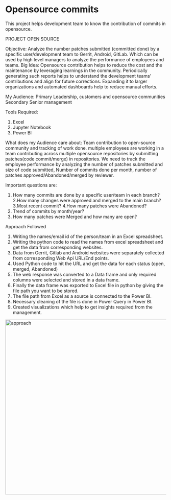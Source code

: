 # Opensource commits
This project helps development team to know the contribution of commits in opensource. 

PROJECT OPEN SOURCE

Objective: Analyze the number patches submitted (committed done) by a specific user/development team to Gerrit, Android, GitLab. Which can be used by high level managers to analyze the performance of employees and teams.
Big Idea: 
Opensource contribution helps to reduce the cost and the maintenance by leveraging learnings in the community. Periodically generating such reports helps to understand the development teams’ contributions and align for future corrections. Expanding it to larger organizations and automated dashboards help to reduce manual efforts.

My Audience: 
Primary
Leadership, customers and opensource communities
Secondary 
Senior management

Tools Required:
1.	Excel
2.	Jupyter Notebook
3.	Power BI

What does my Audience care about:
Team contribution to open-source community and tracking of work done. multiple employees are working in a team contributing across multiple opensource repositories by submitting patches(code commit/merge) in repositories. We need to track the employee performance by analyzing the number of patches submitted and size of code submitted, Number of commits done per month, number of patches approved/Abandoned/merged by reviewer.




Important questions are: 

1. How many commits are done by a specific user/team in each branch?
2.How many changes were approved and merged to the main branch?
3.Most recent commit?
4.How many patches were Abandoned?
5. Trend of commits by month/year?
6. How many patches were Merged and how many are open?


Approach Followed
1. Writing the names/email id of the person/team in an Excel spreadsheet.
2. Writing the python code to read the names from excel spreadsheet and get the data from corresponding websites.
3. Data from Gerrit, Gitlab and Android websites were separately collected from corresponding Web Api URL/End points.
4. Used Python code to hit the URL and get the data for each status (open, merged, Abandoned)
5. The web response was converted to a Data frame and only required columns were selected and stored in a data frame.
6.  Finally the data frame was exported to Excel file in python by giving the file path you want to be stored.
7. The file path from Excel as a source is connected to the Power BI.
9. Necessary cleaning of the file is done in Power Query in Power BI.
10. Created visualizations which help to get insights required from the management.

<img width="548" alt="approach" src="https://github.com/PriyaDambal/Opensource/assets/134541646/51a9bdeb-10de-4870-92da-6879cb27902c">

